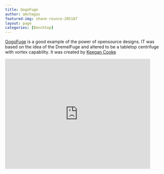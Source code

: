 ```yaml
---
title: GogoFuge
author: amchagas
featured-img: shane-rounce-205187
layout: page
categories: [Benchtop]
---
```


[GogoFuge](https://diybio.org/2012/06/12/gogofuge/) is a good example of the power of opensource designs. IT was based on the idea of the DremelFuge and altered to be a tabletop centrifuge with vortex capability. It was created by [Keegan Cooke](fablabatschool.org/profile/KeeganCooke)


<iframe width="474" height="360" src="https://www.youtube.com/embed/Qcl04sqXqY4" frameborder="0" allow="accelerometer; autoplay; encrypted-media; gyroscope; picture-in-picture" allowfullscreen></iframe>
